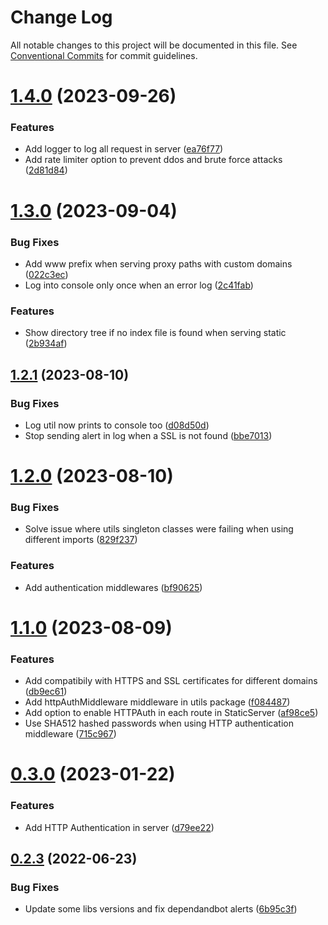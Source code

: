 # Change Log

All notable changes to this project will be documented in this file.
See [Conventional Commits](https://conventionalcommits.org) for commit guidelines.

# [1.4.0](https://github.com/sergiogc9/nodejs-server/compare/v1.3.0...v1.4.0) (2023-09-26)

### Features

- Add logger to log all request in server ([ea76f77](https://github.com/sergiogc9/nodejs-server/commit/ea76f773ab211dba6314503c58ae4421fa940735))
- Add rate limiter option to prevent ddos and brute force attacks ([2d81d84](https://github.com/sergiogc9/nodejs-server/commit/2d81d84bc4894e1c23a2cb321469721ba6b92e9f))

# [1.3.0](https://github.com/sergiogc9/nodejs-server/compare/v1.2.1...v1.3.0) (2023-09-04)

### Bug Fixes

- Add www prefix when serving proxy paths with custom domains ([022c3ec](https://github.com/sergiogc9/nodejs-server/commit/022c3ecbfc162d6f999d2ca8a731cc7937afcf24))
- Log into console only once when an error log ([2c41fab](https://github.com/sergiogc9/nodejs-server/commit/2c41fabde17a0b510148a08063cb934e29d0dc97))

### Features

- Show directory tree if no index file is found when serving static ([2b934af](https://github.com/sergiogc9/nodejs-server/commit/2b934afb63bd1420fb4f4d305aae6784486d9da7))

## [1.2.1](https://github.com/sergiogc9/nodejs-server/compare/v1.2.0...v1.2.1) (2023-08-10)

### Bug Fixes

- Log util now prints to console too ([d08d50d](https://github.com/sergiogc9/nodejs-server/commit/d08d50d64abb5b5606763bef8e7860e71713b6d2))
- Stop sending alert in log when a SSL is not found ([bbe7013](https://github.com/sergiogc9/nodejs-server/commit/bbe7013d359ca46435e7dcf89cdb4eea6404dfae))

# [1.2.0](https://github.com/sergiogc9/nodejs-server/compare/v1.1.0...v1.2.0) (2023-08-10)

### Bug Fixes

- Solve issue where utils singleton classes were failing when using different imports ([829f237](https://github.com/sergiogc9/nodejs-server/commit/829f2374cbcb11950856835d6a3b24c1ad5ece12))

### Features

- Add authentication middlewares ([bf90625](https://github.com/sergiogc9/nodejs-server/commit/bf9062539c4e733ee4a1c7f9f13e55b992b8eb7c))

# [1.1.0](https://github.com/sergiogc9/nodejs-server/compare/v1.0.1...v1.1.0) (2023-08-09)

### Features

- Add compatibily with HTTPS and SSL certificates for different domains ([db9ec61](https://github.com/sergiogc9/nodejs-server/commit/db9ec61d629a035f8a90a43d04823129b0584a22))
- Add httpAuthMiddleware middleware in utils package ([f084487](https://github.com/sergiogc9/nodejs-server/commit/f084487ede2adb4059aa70ea530dfc671155fec1))
- Add option to enable HTTPAuth in each route in StaticServer ([af98ce5](https://github.com/sergiogc9/nodejs-server/commit/af98ce5e59baa866096e123857758c8e27053b71))
- Use SHA512 hashed passwords when using HTTP authentication middleware ([715c967](https://github.com/sergiogc9/nodejs-server/commit/715c967eb678b7e4d06420f6f692622a59de2640))

# [0.3.0](https://github.com/sergiogc9/nodejs-server/compare/v0.2.3...v0.3.0) (2023-01-22)

### Features

- Add HTTP Authentication in server ([d79ee22](https://github.com/sergiogc9/nodejs-server/commit/d79ee22c7058987ae3ce512404dfea0796771b53))

## [0.2.3](https://github.com/sergiogc9/nodejs-server/compare/v0.2.2...v0.2.3) (2022-06-23)

### Bug Fixes

- Update some libs versions and fix dependandbot alerts ([6b95c3f](https://github.com/sergiogc9/nodejs-server/commit/6b95c3f9e5579f9355ab9c1519e9880a43e9bf35))

